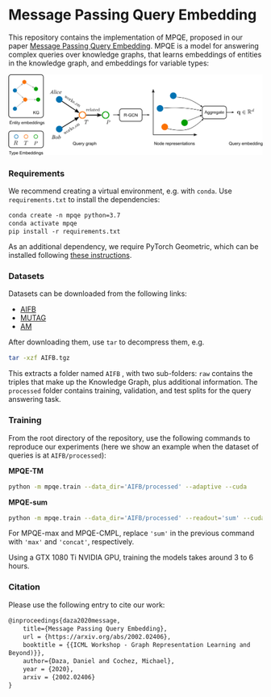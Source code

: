 # Message Passing Query Embedding

This repository contains the implementation of MPQE, proposed in our paper [Message Passing Query Embedding](https://arxiv.org/abs/2002.02406). MPQE is  a model for answering complex queries over knowledge graphs, that learns embeddings of entities in the knowledge graph, and embeddings for variable types:



<div align="center">
<img src='img/qrgcn.png'>
</div>


### Requirements

We recommend creating a virtual environment, e.g. with `conda`. Use `requirements.txt` to install the dependencies:

```
conda create -n mpqe python=3.7
conda activate mpqe
pip install -r requirements.txt
```

As an additional dependency, we require PyTorch Geometric, which can be installed following [these instructions](https://github.com/rusty1s/pytorch_geometric#installation).



### Datasets

Datasets can be downloaded from the following links:

- [AIFB](https://surfdrive.surf.nl/files/index.php/s/2pX8SqAPH4Zm8D0/download)
- [MUTAG](https://surfdrive.surf.nl/files/index.php/s/i5WQLIzxqZSQlnN/download)
- [AM](https://surfdrive.surf.nl/files/index.php/s/7Z7z48HHqAwenls/download)

After downloading them, use `tar` to decompress them, e.g.

```sh
tar -xzf AIFB.tgz
```

This extracts a folder named `AIFB` , with two sub-folders: `raw` contains the triples that make up the Knowledge Graph, plus additional information. The `processed` folder contains training, validation, and test splits for the query answering task.



### Training

From the root directory of the repository, use the following commands to reproduce our experiments (here we show an example when the dataset of queries is at `AIFB/processed`):

**MPQE-TM**

```sh
python -m mpqe.train --data_dir='AIFB/processed' --adaptive --cuda
```

**MPQE-sum**

```sh
python -m mpqe.train --data_dir='AIFB/processed' --readout='sum' --cuda
```

For MPQE-max and MPQE-CMPL, replace `'sum'` in the previous command with `'max'` and `'concat'`, respectively.



Using a GTX 1080 Ti NVIDIA GPU, training the models takes around 3 to 6 hours.

### Citation

Please use the following entry to cite our work:

```
@inproceedings{daza2020message,
    title={Message Passing Query Embedding},
    url = {https://arxiv.org/abs/2002.02406},
    booktitle = {{ICML Workshop - Graph Representation Learning and Beyond)}},
    author={Daza, Daniel and Cochez, Michael},
    year = {2020},
    arxiv = {2002.02406}
}
```
